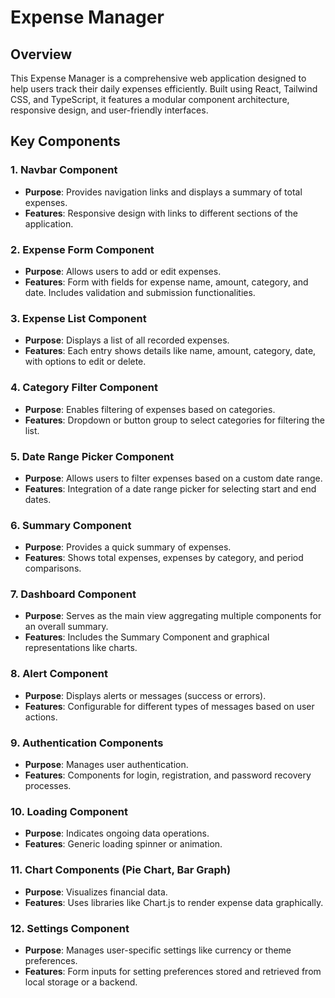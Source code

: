 # Expense Manager

## Overview

This Expense Manager is a comprehensive web application designed to help users track their daily expenses efficiently. Built using React, Tailwind CSS, and TypeScript, it features a modular component architecture, responsive design, and user-friendly interfaces.

## Key Components

### 1. Navbar Component
- **Purpose**: Provides navigation links and displays a summary of total expenses.
- **Features**: Responsive design with links to different sections of the application.

### 2. Expense Form Component
- **Purpose**: Allows users to add or edit expenses.
- **Features**: Form with fields for expense name, amount, category, and date. Includes validation and submission functionalities.

### 3. Expense List Component
- **Purpose**: Displays a list of all recorded expenses.
- **Features**: Each entry shows details like name, amount, category, date, with options to edit or delete.

### 4. Category Filter Component
- **Purpose**: Enables filtering of expenses based on categories.
- **Features**: Dropdown or button group to select categories for filtering the list.

### 5. Date Range Picker Component
- **Purpose**: Allows users to filter expenses based on a custom date range.
- **Features**: Integration of a date range picker for selecting start and end dates.

### 6. Summary Component
- **Purpose**: Provides a quick summary of expenses.
- **Features**: Shows total expenses, expenses by category, and period comparisons.

### 7. Dashboard Component
- **Purpose**: Serves as the main view aggregating multiple components for an overall summary.
- **Features**: Includes the Summary Component and graphical representations like charts.

### 8. Alert Component
- **Purpose**: Displays alerts or messages (success or errors).
- **Features**: Configurable for different types of messages based on user actions.

### 9. Authentication Components
- **Purpose**: Manages user authentication.
- **Features**: Components for login, registration, and password recovery processes.

### 10. Loading Component
- **Purpose**: Indicates ongoing data operations.
- **Features**: Generic loading spinner or animation.

### 11. Chart Components (Pie Chart, Bar Graph)
- **Purpose**: Visualizes financial data.
- **Features**: Uses libraries like Chart.js to render expense data graphically.

### 12. Settings Component
- **Purpose**: Manages user-specific settings like currency or theme preferences.
- **Features**: Form inputs for setting preferences stored and retrieved from local storage or a backend.
